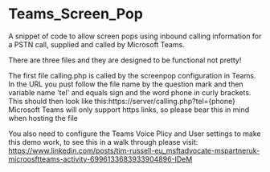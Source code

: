 # Teams_Screen_Pop
A snippet of code to allow screen pops using inbound calling information for a PSTN call, supplied and called by Microsoft Teams.

There are three files and they are designed to be functional not pretty!

The first file calling.php is called by the screenpop configuration in Teams.  In the URL you pust follow the file name by the question mark and then variable name 'tel' and equals sign and the word phone in curly brackets. This should then look like this:https://server/calling.php?tel={phone}  Microsoft Teams will only support https links, so please bear this in mind when hosting the file

You also need to configure the Teams Voice Plicy and User settings to make this demo work, to see this in a walk through please visit: https://www.linkedin.com/posts/tim-russell-eu_msftadvocate-mspartneruk-microosftteams-activity-6996133683933904896-IDeM

